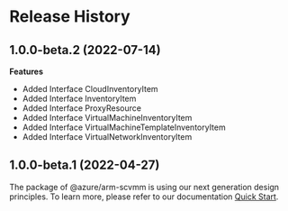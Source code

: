 # Release History
    
## 1.0.0-beta.2 (2022-07-14)
    
**Features**

  - Added Interface CloudInventoryItem
  - Added Interface InventoryItem
  - Added Interface ProxyResource
  - Added Interface VirtualMachineInventoryItem
  - Added Interface VirtualMachineTemplateInventoryItem
  - Added Interface VirtualNetworkInventoryItem
    
    
## 1.0.0-beta.1 (2022-04-27)

The package of @azure/arm-scvmm is using our next generation design principles. To learn more, please refer to our documentation [Quick Start](https://aka.ms/js-track2-quickstart).
